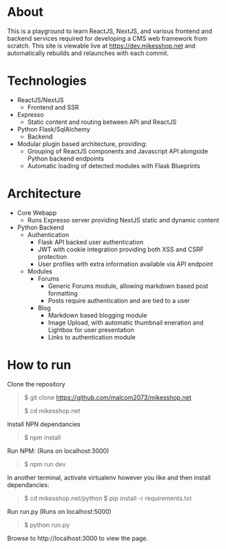 About
===============
This is a playground to learn ReactJS, NextJS, and various frontend and backend services required for developing a CMS web framework from scratch. This site is viewable live at https://dev.mikesshop.net and automatically rebuilds and relaunches with each commit.

Technologies
==============
* ReactJS/NextJS
  * Frontend and SSR
* Expresso
  * Static content and routing between API and ReactJS
* Python Flask/SqlAlchemy
  * Backend
* Modular plugin based architecture, providing:
  * Grouping of ReactJS components and Javascript API alongside Python backend endpoints
  * Automatic loading of detected modules with Flask Blueprints

Architecture
===============

* Core Webapp
  * Runs Expresso server providing NextJS static and dynamic content
* Python Backend
  * Authentication
    * Flask API backed user authentication
    * JWT with cookie integration providing both XSS and CSRF protection
    * User profiles with extra information available via API endpoint
  * Modules
    * Forums
      * Generic Forums module, allowing markdown based post formatting
      * Posts require authentication and are tied to a user
    * Blog
      * Markdown based blogging module
      * Image Upload, with automatic thumbnail eneration and Lightbox for user presentation
      * Links to authentication module
  
How to run
===============
Clone the repository
> $ git clone https://github.com/malcom2073/mikesshop.net
>
> $ cd mikesshop.net

Install NPN dependancies

> $ npm install

Run NPM: (Runs on localhost:3000)

> $ npm run dev

In another terminal, activate virtualenv however you like and then install dependancies:

> $ cd mikesshop.net/python
> $ pip install -r requirements.txt

Run run.py (Runs on localhost:5000)

> $ python run.py

Browse to http://localhost:3000 to view the page.
